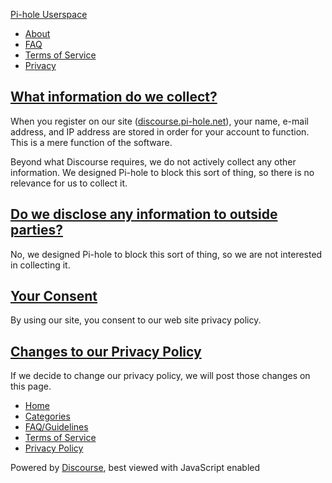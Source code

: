 [Pi-hole Userspace](https://discourse.pi-hole.net/)

* [About](https://discourse.pi-hole.net/about)
* [FAQ](https://discourse.pi-hole.net/faq)
* [Terms of Service](https://discourse.pi-hole.net/tos)
* [Privacy](https://discourse.pi-hole.net/privacy)

[What information do we collect?](#collect)
-------------------------------------------

When you register on our site ([discourse.pi-hole.net](http://discourse.pi-hole.net/)), your name, e-mail address, and IP address are stored in order for your account to function. This is a mere function of the software.

Beyond what Discourse requires, we do not actively collect any other information. We designed Pi-hole to block this sort of thing, so there is no relevance for us to collect it.

[Do we disclose any information to outside parties?](#disclose)
---------------------------------------------------------------

No, we designed Pi-hole to block this sort of thing, so we are not interested in collecting it.

[Your Consent](#consent)
------------------------

By using our site, you consent to our web site privacy policy.

[Changes to our Privacy Policy](#changes)
-----------------------------------------

If we decide to change our privacy policy, we will post those changes on this page.

* [Home](https://discourse.pi-hole.net/)
* [Categories](https://discourse.pi-hole.net/categories)
* [FAQ/Guidelines](https://discourse.pi-hole.net/guidelines)
* [Terms of Service](https://discourse.pi-hole.net/tos)
* [Privacy Policy](https://discourse.pi-hole.net/privacy)

Powered by [Discourse](https://www.discourse.org/), best viewed with JavaScript enabled